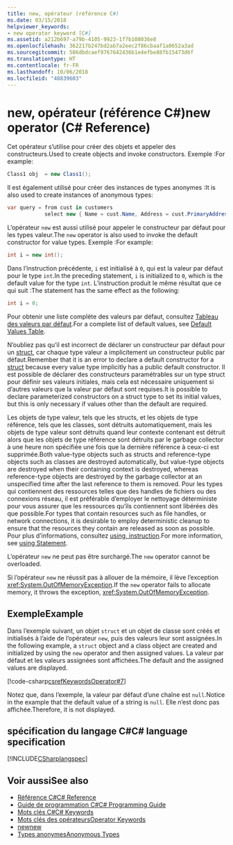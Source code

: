 ```yaml
---
title: new, opérateur (référence C#)
ms.date: 03/15/2018
helpviewer_keywords:
- new operator keyword [C#]
ms.assetid: a212b697-a79b-4105-9923-1f7b108036e8
ms.openlocfilehash: 362217b247bd2ab7a2eec2f86cbaaf1a0652a3ad
ms.sourcegitcommit: 586dbdcaef9767642436b1e4efbe88fb15473d6f
ms.translationtype: HT
ms.contentlocale: fr-FR
ms.lasthandoff: 10/06/2018
ms.locfileid: "48839603"
---
```

# <a name="new-operator-c-reference"></a><span data-ttu-id="4c1f7-102">new, opérateur (référence C#)</span><span class="sxs-lookup"><span data-stu-id="4c1f7-102">new operator (C# Reference)</span></span>

<span data-ttu-id="4c1f7-103">Cet opérateur s’utilise pour créer des objets et appeler des constructeurs.</span><span class="sxs-lookup"><span data-stu-id="4c1f7-103">Used to create objects and invoke constructors.</span></span> <span data-ttu-id="4c1f7-104">Exemple :</span><span class="sxs-lookup"><span data-stu-id="4c1f7-104">For example:</span></span>

```csharp
Class1 obj  = new Class1();
```

<span data-ttu-id="4c1f7-105">Il est également utilisé pour créer des instances de types anonymes :</span><span class="sxs-lookup"><span data-stu-id="4c1f7-105">It is also used to create instances of anonymous types:</span></span>

```csharp
var query = from cust in customers
            select new { Name = cust.Name, Address = cust.PrimaryAddress };
```

<span data-ttu-id="4c1f7-106">L’opérateur `new` est aussi utilisé pour appeler le constructeur par défaut pour les types valeur.</span><span class="sxs-lookup"><span data-stu-id="4c1f7-106">The `new` operator is also used to invoke the default constructor for value types.</span></span> <span data-ttu-id="4c1f7-107">Exemple :</span><span class="sxs-lookup"><span data-stu-id="4c1f7-107">For example:</span></span>

```csharp
int i = new int();
```

<span data-ttu-id="4c1f7-108">Dans l’instruction précédente, `i` est initialisé à `0`, qui est la valeur par défaut pour le type `int`.</span><span class="sxs-lookup"><span data-stu-id="4c1f7-108">In the preceding statement, `i` is initialized to `0`, which is the default value for the type `int`.</span></span> <span data-ttu-id="4c1f7-109">L’instruction produit le même résultat que ce qui suit :</span><span class="sxs-lookup"><span data-stu-id="4c1f7-109">The statement has the same effect as the following:</span></span>

```csharp
int i = 0;
```

<span data-ttu-id="4c1f7-110">Pour obtenir une liste complète des valeurs par défaut, consultez [Tableau des valeurs par défaut](default-values-table.md).</span><span class="sxs-lookup"><span data-stu-id="4c1f7-110">For a complete list of default values, see [Default Values Table](default-values-table.md).</span></span>

<span data-ttu-id="4c1f7-111">N’oubliez pas qu’il est incorrect de déclarer un constructeur par défaut pour un [struct](struct.md), car chaque type valeur a implicitement un constructeur public par défaut.</span><span class="sxs-lookup"><span data-stu-id="4c1f7-111">Remember that it is an error to declare a default constructor for a [struct](struct.md) because every value type implicitly has a public default constructor.</span></span> <span data-ttu-id="4c1f7-112">Il est possible de déclarer des constructeurs paramétrables sur un type struct pour définir ses valeurs initiales, mais cela est nécessaire uniquement si d’autres valeurs que la valeur par défaut sont requises.</span><span class="sxs-lookup"><span data-stu-id="4c1f7-112">It is possible to declare parameterized constructors on a struct type to set its initial values, but this is only necessary if values other than the default are required.</span></span>

<span data-ttu-id="4c1f7-113">Les objets de type valeur, tels que les structs, et les objets de type référence, tels que les classes, sont détruits automatiquement, mais les objets de type valeur sont détruits quand leur contexte contenant est détruit alors que les objets de type référence sont détruits par le garbage collector à une heure non spécifiée une fois que la dernière référence à ceux-ci est supprimée.</span><span class="sxs-lookup"><span data-stu-id="4c1f7-113">Both value-type objects such as structs and reference-type objects such as classes are destroyed automatically, but value-type objects are destroyed when their containing context is destroyed, whereas reference-type objects are destroyed by the garbage collector at an unspecified time after the last reference to them is removed.</span></span> <span data-ttu-id="4c1f7-114">Pour les types qui contiennent des ressources telles que des handles de fichiers ou des connexions réseau, il est préférable d’employer le nettoyage déterministe pour vous assurer que les ressources qu’ils contiennent sont libérées dès que possible.</span><span class="sxs-lookup"><span data-stu-id="4c1f7-114">For types that contain resources such as file handles, or network connections, it is desirable to employ deterministic cleanup to ensure that the resources they contain are released as soon as possible.</span></span> <span data-ttu-id="4c1f7-115">Pour plus d’informations, consultez [using, instruction](using-statement.md).</span><span class="sxs-lookup"><span data-stu-id="4c1f7-115">For more information, see [using Statement](using-statement.md).</span></span>

<span data-ttu-id="4c1f7-116">L’opérateur `new` ne peut pas être surchargé.</span><span class="sxs-lookup"><span data-stu-id="4c1f7-116">The `new` operator cannot be overloaded.</span></span>

<span data-ttu-id="4c1f7-117">Si l’opérateur `new` ne réussit pas à allouer de la mémoire, il lève l’exception <xref:System.OutOfMemoryException>.</span><span class="sxs-lookup"><span data-stu-id="4c1f7-117">If the `new` operator fails to allocate memory, it throws the exception, <xref:System.OutOfMemoryException>.</span></span>

## <a name="example"></a><span data-ttu-id="4c1f7-118">Exemple</span><span class="sxs-lookup"><span data-stu-id="4c1f7-118">Example</span></span>

<span data-ttu-id="4c1f7-119">Dans l’exemple suivant, un objet `struct` et un objet de classe sont créés et initialisés à l’aide de l’opérateur `new`, puis des valeurs leur sont assignées.</span><span class="sxs-lookup"><span data-stu-id="4c1f7-119">In the following example, a `struct` object and a class object are created and initialized by using the `new` operator and then assigned values.</span></span> <span data-ttu-id="4c1f7-120">La valeur par défaut et les valeurs assignées sont affichées.</span><span class="sxs-lookup"><span data-stu-id="4c1f7-120">The default and the assigned values are displayed.</span></span>

[!code-csharp[csrefKeywordsOperator#7](~/samples/snippets/csharp/VS_Snippets_VBCSharp/csrefKeywordsOperator/CS/csrefKeywordsOperators.cs#7)]

<span data-ttu-id="4c1f7-121">Notez que, dans l’exemple, la valeur par défaut d’une chaîne est `null`.</span><span class="sxs-lookup"><span data-stu-id="4c1f7-121">Notice in the example that the default value of a string is `null`.</span></span> <span data-ttu-id="4c1f7-122">Elle n’est donc pas affichée.</span><span class="sxs-lookup"><span data-stu-id="4c1f7-122">Therefore, it is not displayed.</span></span>

## <a name="c-language-specification"></a><span data-ttu-id="4c1f7-123">spécification du langage C#</span><span class="sxs-lookup"><span data-stu-id="4c1f7-123">C# language specification</span></span>

[!INCLUDE[CSharplangspec](~/includes/csharplangspec-md.md)]

## <a name="see-also"></a><span data-ttu-id="4c1f7-124">Voir aussi</span><span class="sxs-lookup"><span data-stu-id="4c1f7-124">See also</span></span>

- [<span data-ttu-id="4c1f7-125">Référence C#</span><span class="sxs-lookup"><span data-stu-id="4c1f7-125">C# Reference</span></span>](../../language-reference/index.md)
- [<span data-ttu-id="4c1f7-126">Guide de programmation C#</span><span class="sxs-lookup"><span data-stu-id="4c1f7-126">C# Programming Guide</span></span>](../../programming-guide/index.md)
- [<span data-ttu-id="4c1f7-127">Mots clés C#</span><span class="sxs-lookup"><span data-stu-id="4c1f7-127">C# Keywords</span></span>](index.md)
- [<span data-ttu-id="4c1f7-128">Mots clés des opérateurs</span><span class="sxs-lookup"><span data-stu-id="4c1f7-128">Operator Keywords</span></span>](operator-keywords.md)
- [<span data-ttu-id="4c1f7-129">new</span><span class="sxs-lookup"><span data-stu-id="4c1f7-129">new</span></span>](new.md)
- [<span data-ttu-id="4c1f7-130">Types anonymes</span><span class="sxs-lookup"><span data-stu-id="4c1f7-130">Anonymous Types</span></span>](../../programming-guide/classes-and-structs/anonymous-types.md)